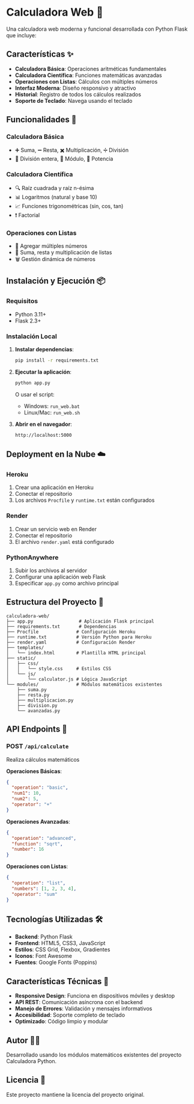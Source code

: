 # Calculadora Web 🧮

Una calculadora web moderna y funcional desarrollada con Python Flask que incluye:

## Características ✨

- **Calculadora Básica**: Operaciones aritméticas fundamentales
- **Calculadora Científica**: Funciones matemáticas avanzadas
- **Operaciones con Listas**: Cálculos con múltiples números
- **Interfaz Moderna**: Diseño responsivo y atractivo
- **Historial**: Registro de todos los cálculos realizados
- **Soporte de Teclado**: Navega usando el teclado

## Funcionalidades 🚀

### Calculadora Básica
- ➕ Suma, ➖ Resta, ✖️ Multiplicación, ➗ División
- 🔢 División entera, 📐 Módulo, 🔺 Potencia

### Calculadora Científica
- 🔍 Raíz cuadrada y raíz n-ésima
- 📊 Logaritmos (natural y base 10)
- 📈 Funciones trigonométricas (sin, cos, tan)
- ❗ Factorial

### Operaciones con Listas
- 📝 Agregar múltiples números
- 🧮 Suma, resta y multiplicación de listas
- 🗑️ Gestión dinámica de números

## Instalación y Ejecución 📦

### Requisitos
- Python 3.11+
- Flask 2.3+

### Instalación Local

1. **Instalar dependencias**:
   ```bash
   pip install -r requirements.txt
   ```

2. **Ejecutar la aplicación**:
   ```bash
   python app.py
   ```
   O usar el script:
   - Windows: `run_web.bat`
   - Linux/Mac: `run_web.sh`

3. **Abrir en el navegador**:
   ```
   http://localhost:5000
   ```

## Deployment en la Nube ☁️

### Heroku
1. Crear una aplicación en Heroku
2. Conectar el repositorio
3. Los archivos `Procfile` y `runtime.txt` están configurados

### Render
1. Crear un servicio web en Render
2. Conectar el repositorio
3. El archivo `render.yaml` está configurado

### PythonAnywhere
1. Subir los archivos al servidor
2. Configurar una aplicación web Flask
3. Especificar `app.py` como archivo principal

## Estructura del Proyecto 📁

```
calculadora-web/
├── app.py                 # Aplicación Flask principal
├── requirements.txt       # Dependencias
├── Procfile              # Configuración Heroku
├── runtime.txt           # Versión Python para Heroku
├── render.yaml           # Configuración Render
├── templates/
│   └── index.html        # Plantilla HTML principal
├── static/
│   ├── css/
│   │   └── style.css     # Estilos CSS
│   └── js/
│       └── calculator.js # Lógica JavaScript
└── modules/              # Módulos matemáticos existentes
    ├── suma.py
    ├── resta.py
    ├── multiplicacion.py
    ├── division.py
    └── avanzadas.py
```

## API Endpoints 🔌

### POST `/api/calculate`
Realiza cálculos matemáticos

**Operaciones Básicas**:
```json
{
  "operation": "basic",
  "num1": 10,
  "num2": 5,
  "operator": "+"
}
```

**Operaciones Avanzadas**:
```json
{
  "operation": "advanced",
  "function": "sqrt",
  "number": 16
}
```

**Operaciones con Listas**:
```json
{
  "operation": "list",
  "numbers": [1, 2, 3, 4],
  "operator": "sum"
}
```

## Tecnologías Utilizadas 🛠️

- **Backend**: Python Flask
- **Frontend**: HTML5, CSS3, JavaScript
- **Estilos**: CSS Grid, Flexbox, Gradientes
- **Iconos**: Font Awesome
- **Fuentes**: Google Fonts (Poppins)

## Características Técnicas 🔧

- **Responsive Design**: Funciona en dispositivos móviles y desktop
- **API REST**: Comunicación asíncrona con el backend
- **Manejo de Errores**: Validación y mensajes informativos
- **Accesibilidad**: Soporte completo de teclado
- **Optimizado**: Código limpio y modular

## Autor 👨‍💻

Desarrollado usando los módulos matemáticos existentes del proyecto Calculadora Python.

## Licencia 📄

Este proyecto mantiene la licencia del proyecto original.
